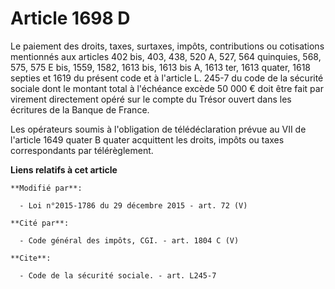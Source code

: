 # Article 1698 D

Le paiement des droits, taxes, surtaxes, impôts, contributions ou cotisations mentionnés aux articles 402 bis, 403, 438, 520
A, 527, 564 quinquies, 568, 575, 575 E bis, 1559, 1582, 1613 bis, 1613 bis A, 1613 ter, 1613 quater, 1618 septies et 1619 du
présent code et à l'article L. 245-7 du code de la sécurité sociale dont le montant total à l'échéance excède 50 000 € doit
être fait par virement directement opéré sur le compte du Trésor ouvert dans les écritures de la Banque de France. 

Les opérateurs soumis à l'obligation de télédéclaration prévue au VII de l'article 1649 quater B quater acquittent les
droits, impôts ou taxes correspondants par télérèglement.

**Liens relatifs à cet article**

	**Modifié par**:

	  - Loi n°2015-1786 du 29 décembre 2015 - art. 72 (V)

	**Cité par**:

	  - Code général des impôts, CGI. - art. 1804 C (V)

	**Cite**:

	  - Code de la sécurité sociale. - art. L245-7
